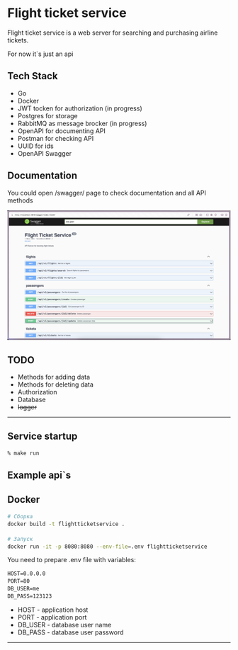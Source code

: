 # Flight ticket service

Flight ticket service is a web server for searching and purchasing airline tickets.

For now it`s just an api

## Tech Stack

* Go
* Docker
* JWT tocken for authorization (in progress)
* Postgres for storage
* RabbitMQ as message brocker (in progress)
* OpenAPI for documenting API
* Postman for checking API
* UUID for ids
* OpenAPI Swagger

## Documentation

You could open /swagger/ page to check documentation and all API methods

![Swagger view](pictures/swagger.png?raw=true "Documentation page for an API")

## TODO

* Methods for adding data
* Methods for deleting data
* Authorization
* Database
* ~~logger~~

---

## Service startup

```cmd
% make run
```

## Example api`s

## Docker

```bash
# Сборка
docker build -t flightticketservice .

# Запуск
docker run -it -p 8080:8080 --env-file=.env flightticketservice

```

You need to prepare .env file with variables:

```cmd
HOST=0.0.0.0
PORT=80
DB_USER=me
DB_PASS=123123

```

* HOST - application host
* PORT - application port
* DB_USER - database user name
* DB_PASS - database user password

---
